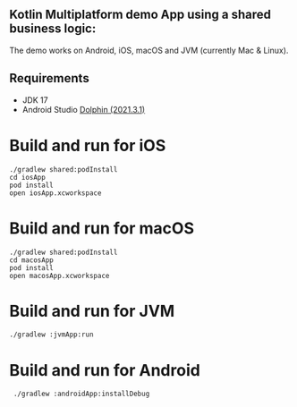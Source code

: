 ## Kotlin Multiplatform demo App using a shared business logic:

The demo works on Android, iOS, macOS and JVM (currently Mac & Linux).

## Requirements

- JDK 17
- Android Studio [Dolphin (2021.3.1)](https://developer.android.com/studio)

# Build and run for iOS

```
./gradlew shared:podInstall
cd iosApp
pod install
open iosApp.xcworkspace
```

# Build and run for macOS

```
./gradlew shared:podInstall
cd macosApp
pod install
open macosApp.xcworkspace
```

# Build and run for JVM

```
./gradlew :jvmApp:run
```

# Build and run for Android

```
 ./gradlew :androidApp:installDebug
```
